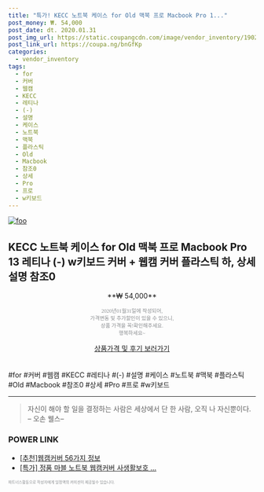 ```yaml
--- 
title: "특가! KECC 노트북 케이스 for Old 맥북 프로 Macbook Pro 1..." 
post_money: ₩. 54,000 
post_date: dt. 2020.01.31 
post_img_url: https://static.coupangcdn.com/image/vendor_inventory/1902/948480ed64684671523212e801bd7225b41b887ba6c298098ddc083c9ec5.jpg 
post_link_url: https://coupa.ng/bnGfKp 
categories: 
  - vendor_inventory 
tags: 
  - for 
  - 커버 
  - 웹캠 
  - KECC 
  - 레티나 
  - (-) 
  - 설명 
  - 케이스 
  - 노트북 
  - 맥북 
  - 플라스틱 
  - Old 
  - Macbook 
  - 참조0 
  - 상세 
  - Pro 
  - 프로 
  - w키보드 
--- 
```

[![foo](https://static.coupangcdn.com/image/vendor_inventory/1902/948480ed64684671523212e801bd7225b41b887ba6c298098ddc083c9ec5.jpg)](https://coupa.ng/bnGfKp) 

## KECC 노트북 케이스 for Old 맥북 프로 Macbook Pro 13 레티나 (-) w키보드 커버 + 웹캠 커버 플라스틱 하, 상세 설명 참조0 
<p style="text-align: center;">**₩ 54,000**</p> 
<p style="text-align: center;"><span style="color: #898c8f; font-family: Georgia,Times,serif; font-size: 0.75em;">2020년01월31일에 작성되어, <br>가격변동 및 추가할인이 있을 수 있으니,<br> 상품 가격을 꼭!확인해주세요.<br>행복하세요~</span> 
</p>	 
<div markdown="0" style="text-align: center;"><a href="https://coupa.ng/bnGfKp" class="btn btn--success">상품가격 및 후기 보러가기</a></div> 
<br><br> 
  #for #커버 #웹캠 #KECC #레티나 #(-) #설명 #케이스 #노트북 #맥북 #플라스틱 #Old #Macbook #참조0 #상세 #Pro #프로 #w키보드 
<hr> 

> 자신이 해야 할 일을 결정하는 사람은 세상에서 단 한 사람, 오직 나 자신뿐이다. – 오손 웰스–  


### POWER LINK

* <a href="https://blog.naver.com/fasyy4321/221790849344" target="_blank">[추천]웹캠커버 56가지 정보</a>
* <a href="https://blog.naver.com/an0733/221790921627" target="_blank">[특가] 정품 마블 노트북 웹캠커버 사생활보호 ...</a>

<span style="color: #898c8f; font-family: Georgia,Times,serif; font-size: 0.55em;">파트너스활동으로 작성자에게 일정액의 커미션이 제공될수 있습니다.</span> 
